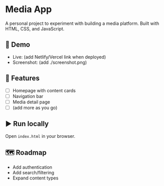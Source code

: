 # Media App
A personal project to experiment with building a media platform. Built with HTML, CSS, and JavaScript.

## 🚀 Demo
- Live: (add Netlify/Vercel link when deployed)
- Screenshot: (add ./screenshot.png)

## 📂 Features
- [ ] Homepage with content cards
- [ ] Navigation bar
- [ ] Media detail page
- [ ] (add more as you go)

## ▶️ Run locally
Open `index.html` in your browser.

## 🗺️ Roadmap
- Add authentication
- Add search/filtering
- Expand content types
